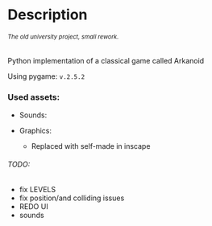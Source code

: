 # Description

###### <sup>_The old university project, small rework._</sup>

Python implementation of a classical game called Arkanoid


Using pygame: `v.2.5.2`

### Used assets:

* Sounds:

* Graphics:
    * Replaced with self-made in inscape


###### TODO:
 * fix LEVELS
 * fix position/and colliding issues
 * REDO UI
 * sounds


